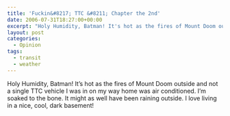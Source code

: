 ```yaml
---
title: 'Fuckin&#8217; TTC &#8211; Chapter the 2nd'
date: 2006-07-31T18:27:00+00:00
excerpt: "Holy Humidity, Batman! It's hot as the fires of Mount Doom outside and not a single TTC vehicle I was in on my way"
layout: post
categories:
  - Opinion
tags:
  - transit
  - weather
---
```

Holy Humidity, Batman! It&#8217;s hot as the fires of Mount Doom outside and not a single TTC vehicle I was in on my way home was air conditioned. I&#8217;m soaked to the bone. It might as well have been raining outside. I love living in a nice, cool, dark basement!